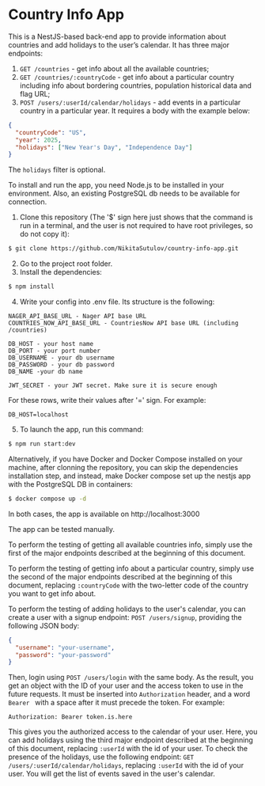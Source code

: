 # Country Info App

This is a NestJS-based back-end app to provide information about countries and add holidays to the user’s calendar. It has three major endpoints:

1. `GET /countries` - get info about all the available countries;
2. `GET /countries/:countryCode` - get info about a particular country including info about bordering countries, population historical data and flag URL;
3. `POST /users/:userId/calendar/holidays` - add events in a particular country in a particular year. It requires a body with the example below:

```json
{
  "countryCode": "US",
  "year": 2025,
  "holidays": ["New Year's Day", "Independence Day"]
}
```

The `holidays` filter is optional.

To install and run the app, you need Node.js to be installed in your environment. Also, an existing PostgreSQL db needs to be available for connection.

1. Clone this repository (The '$' sign here just shows that the command is run in a terminal, and the user is not required to have root privileges, so do not copy it):

```sh
$ git clone https://github.com/NikitaSutulov/country-info-app.git
```

2. Go to the project root folder.
3. Install the dependencies:

```sh
$ npm install
```

4. Write your config into .env file. Its structure is the following:

```
NAGER_API_BASE_URL - Nager API base URL
COUNTRIES_NOW_API_BASE_URL - CountriesNow API base URL (including /countries)

DB_HOST - your host name
DB_PORT - your port number
DB_USERNAME - your db username
DB_PASSWORD - your db password
DB_NAME -your db name

JWT_SECRET - your JWT secret. Make sure it is secure enough
```

For these rows, write their values after '=' sign. For example:

```
DB_HOST=localhost
```

5. To launch the app, run this command:

```sh
$ npm run start:dev
```

Alternatively, if you have Docker and Docker Compose installed on your machine, after clonning the repository, you can skip the dependencies installation step, and instead, make Docker compose set up the nestjs app with the PostgreSQL DB in containers:

```sh
$ docker compose up -d
```

In both cases, the app is available on http://localhost:3000

The app can be tested manually.

To perform the testing of getting all available countries info, simply use the first of the major endpoints described at the beginning of this document.

To perform the testing of getting info about a particular country, simply use the second of the major endpoints described at the beginning of this document, replacing `:countryCode` with the two-letter code of the country you want to get info about.

To perform the testing of adding holidays to the user's calendar, you can create a user with a signup endpoint: `POST /users/signup`, providing the following JSON body:

```json
{
  "username": "your-username",
  "password": "your-password"
}
```

Then, login using `POST /users/login` with the same body. As the result, you get an object with the ID of your user and the access token to use in the future requests. It must be inserted into `Authorization` header, and a word `Bearer ` with a space after it must precede the token. For example:

```http
Authorization: Bearer token.is.here
```

This gives you the authorized access to the calendar of your user. Here, you can add holidays using the third major endpoint described at the beginning of this document, replacing `:userId` with the id of your user. To check the presence of the holidays, use the following endpoint: `GET /users/:userId/calendar/holidays`, replacing `:userId` with the id of your user. You will get the list of events saved in the user's calendar.
